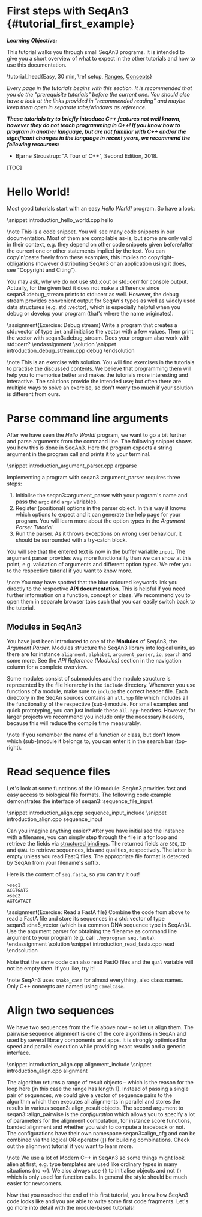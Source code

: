 # First steps with SeqAn3 {#tutorial_first_example}

***Learning Objective:***

This tutorial walks you through small SeqAn3 programs. It is intended to give you a short overview
of what to expect in the other tutorials and how to use this documentation.

\tutorial_head{Easy, 30 min, \ref setup, [Ranges](https://github.com/seqan/seqan3/wiki/Ranges)\,
                                         [Concepts](https://en.cppreference.com/w/cpp/language/constraints)}

*Every page in the tutorials begins with this section. It is recommended that you do the "prerequisite tutorials"
before the current one. You should also have a look at the links provided in "recommended reading" and maybe keep
them open in separate tabs/windows as reference.*

***These tutorials try to briefly introduce C++ features not well known, however they do not teach programming in C++!
If you know how to program in another language, but are not familiar with C++ and/or the significant
changes in the language in recent years, we recommend the following resources:***

  * Bjarne Stroustrup: "A Tour of C++", Second Edition, 2018.

[TOC]

# Hello World!

Most good tutorials start with an easy *Hello World!* program. So have a look:

\snippet introduction_hello_world.cpp hello

\note
This is a code snippet. You will see many code snippets in our documentation.
Most of them are compilable as-is, but some are only valid in their context,
e.g. they depend on other code snippets given before/after the current one or
other statements implied by the text. You can copy'n'paste freely from these examples,
this implies no copyright-obligations (however distributing SeqAn3 or an application
using it does, see "Copyright and Citing").

You may ask, why we do not use std::cout or std::cerr for console output.
Actually, for the given text it does not make a difference since seqan3::debug_stream prints to std::cerr as well.
However, the debug stream provides convenient output for SeqAn's types as well as widely used data structures
(e.g. std::vector), which is especially helpful when you debug or develop your program
(that's where the name originates).

\assignment{Exercise: Debug stream}
Write a program that creates a std::vector of type `int` and initialise the vector with a few values.
Then print the vector with seqan3::debug_stream. Does your program also work with std::cerr?
\endassignment
\solution
\snippet introduction_debug_stream.cpp debug
\endsolution

\note
This is an exercise with solution. You will find exercises in the tutorials to practise the discussed contents.
We believe that programming them will help you to memorise better and makes the tutorials more interesting and
interactive. The solutions provide the intended use; but often there are multiple ways to solve an exercise,
so don't worry too much if your solution is different from ours.

# Parse command line arguments

After we have seen the *Hello World!* program, we want to go a bit further and parse arguments from the command line.
The following snippet shows you how this is done in SeqAn3. Here the program expects a string argument in the
program call and prints it to your terminal.

\snippet introduction_argument_parser.cpp argparse

Implementing a program with seqan3::argument_parser requires three steps:
1. Initialise the seqan3::argument_parser with your program's name and pass the `argc` and `argv` variables.
2. Register (positional) options in the parser object. In this way it knows which options to expect and
   it can generate the help page for your program. You will learn more about the option types in the *Argument Parser
   Tutorial*.
3. Run the parser. As it throws exceptions on wrong user behaviour, it should be surrounded with a try-catch block.

You will see that the entered text is now in the buffer variable `input`. The argument parser provides way more
functionality than we can show at this point, e.g. validation of arguments and different option types. We refer you
to the respective tutorial if you want to know more.

\note
You may have spotted that the blue coloured keywords link you directly to the respective **API documentation**.
This is helpful if you need further information on a function, concept or class. We recommend you to open them
in separate browser tabs such that you can easily switch back to the tutorial.

## Modules in SeqAn3

You have just been introduced to one of the **Modules** of SeqAn3, the *Argument Parser*.
Modules structure the SeqAn3 library into logical units, as there are for instance `alignment`, `alphabet`,
`argument_parser`, `io`, `search` and some more. See the *API Reference (Modules)* section in the
navigation column for a complete overview.

Some modules consist of submodules and the module structure is represented by the file hierarchy in the `include`
directory. Whenever you use functions of a module, make sure to `include` the correct header file.
Each directory in the SeqAn sources contains an `all.hpp` file which includes all the functionality
of the respective (sub-) module.
For small examples and quick prototyping, you can just include these `all.hpp`-headers.
However, for larger projects we recommend you include only the necessary headers, because this will reduce the
compile time measurably.

\note
If you remember the name of a function or class, but don't know which (sub-)module it belongs to,
you can enter it in the search bar (top-right).

# Read sequence files

Let's look at some functions of the IO module: SeqAn3 provides fast and easy access to biological file formats.
The following code example demonstrates the interface of seqan3::sequence_file_input.

\snippet introduction_align.cpp sequence_input_include
\snippet introduction_align.cpp sequence_input

Can you imagine anything easier? After you have initialised the instance with a filename,
you can simply step through the file in a for loop and retrieve the fields via 
[structured bindings](https://en.cppreference.com/w/cpp/language/structured_binding).
The returned fields are `SEQ`, `ID` and `QUAL` to retrieve sequences, ids and qualities, respectively.
The latter is empty unless you read FastQ files. The appropriate file format is detected by SeqAn from
your filename's suffix.

Here is the content of `seq.fasta`, so you can try it out!

~~~
>seq1
ACGTGATG
>seq2
AGTGATACT
~~~

\assignment{Exercise: Read a FastA file}
Combine the code from above to read a FastA file and store its sequences in a std::vector of type seqan3::dna5_vector
(which is a common DNA sequence type in SeqAn3). Use the argument parser for obtaining the filename as command line
argument to your program (e.g. call `./myprogram seq.fasta`).
\endassignment
\solution
\snippet introduction_read_fasta.cpp read
\endsolution

Note that the same code can also read FastQ files and the `qual` variable will not be empty then. If you like, try it!

\note
SeqAn3 uses `snake_case` for almost everything, also class names. Only C++ concepts are named using `CamelCase`.

# Align two sequences

We have two sequences from the file above now – so let us align them.
The pairwise sequence alignment is one of the core algorithms in SeqAn and used by several library components
and apps. It is strongly optimised for speed and parallel execution while providing exact results and a
generic interface.

\snippet introduction_align.cpp alignment_include
\snippet introduction_align.cpp alignment

The algorithm returns a range of result objects – which is the reason for the loop here (in this case the range
has length 1). Instead of passing a single pair of sequences, we could give a vector of sequence pairs to the
algorithm which then executes all alignments in parallel and stores the results in various seqan3::align_result
objects. The second argument to seqan3::align_pairwise is the *configuration* which allows you to specify
a lot of parameters for the alignment computation, for instance score functions, banded alignment and whether
you wish to compute a traceback or not. The configurations have their own namespace seqan3::align_cfg and can
be combined via the logical OR operator (`|`) for building combinations. Check out the alignment tutorial if you want to learn more.

\note
We use a lot of Modern C++ in SeqAn3 so some things might look alien at first,
e.g. type templates are used like ordinary types in many situations (no `<>`).
We also always use `{}` to initialise objects and not `()` which is only used for function calls.
In general the style should be much easier for newcomers.

Now that you reached the end of this first tutorial, you know how SeqAn3 code looks like and you are able
to write some first code fragments. Let's go more into detail with the module-based tutorials!

